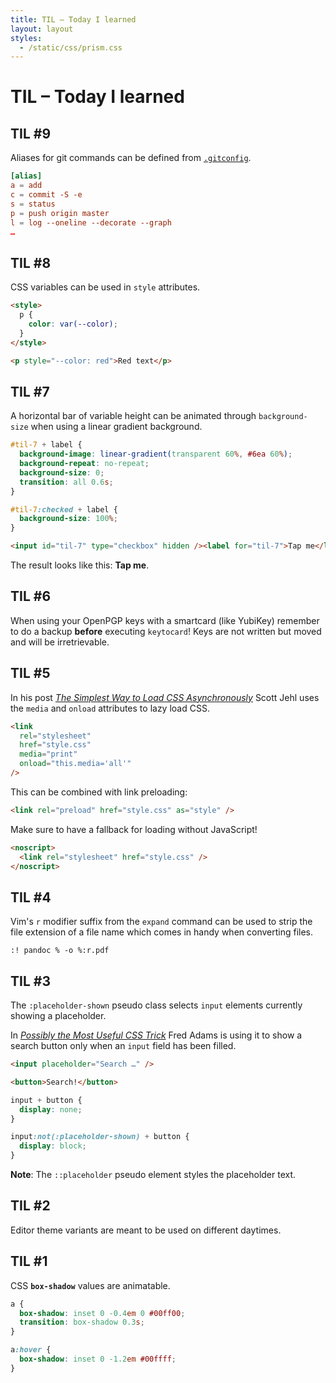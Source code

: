 ```yaml
---
title: TIL – Today I learned
layout: layout
styles:
  - /static/css/prism.css
---
```


# TIL – Today I learned

## TIL #9

Aliases for git commands can be defined from [`.gitconfig`](https://www.git-scm.com/book/en/v2/Customizing-Git-Git-Configuration).

```toml
[alias]
a = add
c = commit -S -e
s = status
p = push origin master
l = log --oneline --decorate --graph
…
```

## TIL #8

CSS variables can be used in `style` attributes.

```html
<style>
  p {
    color: var(--color);
  }
</style>

<p style="--color: red">Red text</p>
```

## TIL #7

A horizontal bar of variable height can be animated through `background-size` when using a linear gradient background.

```css
#til-7 + label {
  background-image: linear-gradient(transparent 60%, #6ea 60%);
  background-repeat: no-repeat;
  background-size: 0;
  transition: all 0.6s;
}

#til-7:checked + label {
  background-size: 100%;
}
```

```html
<input id="til-7" type="checkbox" hidden /><label for="til-7">Tap me</label>
```

<style>
#til-7 + label {
  background-image: linear-gradient(transparent 60%, var(--accent) 60%);
  background-repeat: no-repeat;
  background-size: 0;
  transition: all 0.6s;
  font-weight: bold;
}

#til-7:checked + label {
  background-size: 100%;
}
</style>

The result looks like this: <input id="til-7" type="checkbox" hidden /><label for="til-7">Tap me</label>.

## TIL #6

When using your OpenPGP keys with a smartcard (like YubiKey) remember to do a backup **before** executing `keytocard`! Keys are not written but moved and will be irretrievable.

## TIL #5

In his post <cite><a href="https://www.filamentgroup.com/lab/load-css-simpler/">The Simplest Way to Load CSS Asynchronously</a></cite> Scott Jehl uses the `media` and `onload` attributes to lazy load CSS.

```html
<link
  rel="stylesheet"
  href="style.css"
  media="print"
  onload="this.media='all'"
/>
```

This can be combined with link preloading:

```html
<link rel="preload" href="style.css" as="style" />
```

Make sure to have a fallback for loading without JavaScript!

```html
<noscript>
  <link rel="stylesheet" href="style.css" />
</noscript>
```

## TIL #4

Vim's `r` modifier suffix from the `expand` command can be used to strip the file extension of a file name which comes in handy when converting files.

```vim
:! pandoc % -o %:r.pdf
```

## TIL #3

The `:placeholder-shown` pseudo class selects `input` elements currently showing a placeholder.

In <cite><a href="https://dev.to/xtrp/possibly-the-most-useful-css-trick-jl3">Possibly the Most Useful CSS Trick</a></cite> Fred Adams is using it to show a search button only when an `input` field has been filled.

```html
<input placeholder="Search …" />
```

```html
<button>Search!</button>
```

```css
input + button {
  display: none;
}

input:not(:placeholder-shown) + button {
  display: block;
}
```

**Note**: The `::placeholder` pseudo element styles the placeholder text.

## TIL #2

Editor theme variants are meant to be used on different daytimes.

## TIL #1

CSS **`box-shadow`** values are animatable.

```css
a {
  box-shadow: inset 0 -0.4em 0 #00ff00;
  transition: box-shadow 0.3s;
}

a:hover {
  box-shadow: inset 0 -1.2em #00ffff;
}
```
